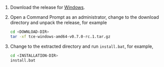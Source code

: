 1. Download the release for [Windows](https://github.com/vmware-tanzu/tce/releases/download/v0.7.0-rc.1/tce-windows-amd64-v0.7.0-rc.1.tar.gz).

1. Open a Command Prompt as an administrator, change to the download directory and unpack the release, for example

    ```sh
    cd <DOWNLOAD-DIR>
    tar -xf tce-windows-amd64-v0.7.0-rc.1.tar.gz
    ```

1. Change to the extracted directory and run ``install.bat``, for example,

    ```sh
    cd <INSTALLATION-DIR>
    install.bat
    ```